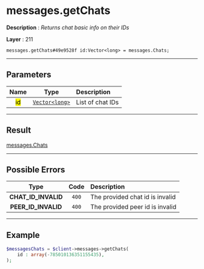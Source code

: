 # messages.getChats

**Description** : *Returns chat basic info on their IDs*

**Layer** : 211

```tl
messages.getChats#49e9528f id:Vector<long> = messages.Chats;
```

---

## Parameters

| Name | Type | Description |
| :---: | :---: | :--- |
| <mark>id</mark> | [`Vector<long>`](type/long) | List of chat IDs |

---

## Result

[messages.Chats](type/messages.Chats)

---

## Possible Errors

| Type | Code | Description |
| :---: | :---: | :--- |
| **CHAT_ID_INVALID** | `400` | The provided chat id is invalid |
| **PEER_ID_INVALID** | `400` | The provided peer id is invalid |

---

## Example

```php
$messagesChats = $client->messages->getChats(
	id : array(-785010136351155435),
);
```